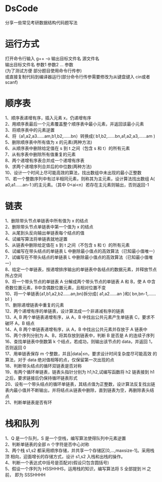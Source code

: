 # DsCode
分享一些常见考研数据结构代码题写法
# 运行方式
打开命令行输入
g++ -o 输出目标文件名 源文件名\
输出目标文件名 参数1 参数2 ... 参数 \
(为了测试方便 部分题目使用命令行传参)\
或直接复制代码到编译器运行(部分命令行传参需要修改为从键盘键入 cin或者scanf)
# 顺序表
1、顺序表递增有序，插入元素 x，仍递增有序\
2、用顺序表最后一个元素覆盖整个顺序表中最小元素，并返回该最小元素 \
3、将顺序表中的元素逆置 \
4、将（a1,a2,a3……am,b1,b2,……bn）转换成( b1,b2,……bn,a1,a2,a3,……am ) \
5、删除顺序表中所有值为 x 的元素(两种方法) \
6、从顺序表中删除给定值在 s 到 t 之间（包含 s 和 t）的所有元素 \
7、从有序表中删除所有值重复的元素 \
8、两个递增有序表合并成一个递增有序表 \
9、求两个递增序列合并后的中位数(两种方法) \
10、设计一个时间上尽可能高效的算法，找出数组中未出现的最小正整数 \
11、若一个整数序列中有过半相同元素，则称其为主元素，设计算法找出数组 A( a0,a1……an-1 )的主元素。（其中 0<ai<n）若存在主元素则输出，否则返回-1
# 链表
1、删除带头节点单链表中所有值为 x 的结点\
2、删除带头节点单链表中第一个值为 x 的结点 \
3、从尾到头反向输出单链表每个结点的值 \
4、试编写算法将单链表就地逆置 \
5、从链表中删除给定值在 s 到 t 之间（不包含 s 和 t）的所有元素\
6、试编写在带头结点的单链表 L 中删除最小值点的高效算法（已知最小值唯一） \
7、试编写在不带头结点的单链表 L 中删除最小值点的高效算法（已知最小值唯 一）\
8、给定一个单链表，按递增排序输出的单链表中各结点的数据元素，并释放节点所占空间 \
9、将一个带头节点的单链表 A 分解成两个带头节点的单链表 A 和 B，使 A 中含奇数位置元素，B中含偶数位置元素，且相对位置不变 \
10、将一个单链表{a1,b1,a2,b2……an,bn}拆分成{ a1,a2……an }和{ bn,bn-1,……b1 } \
11、删除递增链表中重复的元素 \
12、两个递增有序的单链表，设计算法成一个非递减有序的链表\
13、A, B 两个单链表递增有序，从 A，B 中找出公共元素产生单链表 C，要求不 破环 A，B 结点 \
14、A, B 两个单链表递增有序，从 A，B 中找出公共元素并存放于 A 链表中 \
15、两个序列分别为 A、B，将其存放到链表中，判断 B 是否是 A 的连续子序列 \
16、查找单链表中倒数第 k 个结点，若成功，则输出该节点的 data，并返回 1， 否则返回 0 \
17、用单链表保存 m 个整数，并且|data|≤n，要求设计时间复杂度尽可能高效 的算法，对于 data 绝对值相等的点，仅保留第一次出现的点\
18、判断带头结点的循环双链表是否对称 \
19、有两个循环单链表，链表头指针分别为 h1,h2,试编写函数将 h2 链表接到 h1 之后，要求链接后仍保持循环链表形式 \
20、设有一个带头结点的循环单链表，其结点值为正整数，设计算法反复找出链 表内最小值并不断输出，并将结点从链表中删除，直到链表为空，再删除表头结 点 \
21、判断单链表是否有环
# 栈和队列
1、Q 是一个队列，S 是一个空栈，编写算法使得队列中元素逆置\
2、判断单链表的全部 n 个字符是否中心对称 \
3、两个栈 s1,s2 都采用顺序存储，并共享一个存储区[0,...,maxsize-1]。采用栈顶 相向，迎面增长的存储方式，设计 s1,s2 入栈和出栈的操作。\
4、判断一个表达式中括号是否配对(假设只包含圆括号)\
5、假设一个序列为 HSSHHHS，运用栈的知识，编写算法将 S 全部提到 H 之前， 即为 SSSHHHH
